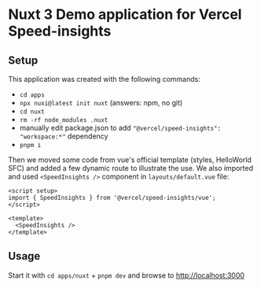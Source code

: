 # Nuxt 3 Demo application for Vercel Speed-insights

## Setup

This application was created with the following commands:

- `cd apps`
- `npx nuxi@latest init nuxt` (answers: npm, no git)
- `cd nuxt`
- `rm -rf node_modules .nuxt`
- manually edit package.json to add `"@vercel/speed-insights": "workspace:*"` dependency
- `pnpm i`

Then we moved some code from vue's official template (styles, HelloWorld SFC) and added a few dynamic route to illustrate the use.
We also imported and used `<SpeedInsights />` component in `layouts/default.vue` file:

```vue
<script setup>
import { SpeedInsights } from '@vercel/speed-insights/vue';
</script>

<template>
  <SpeedInsights />
</template>
```

## Usage

Start it with `cd apps/nuxt` + `pnpm dev` and browse to [http://localhost:3000](http://localhost:3000)
